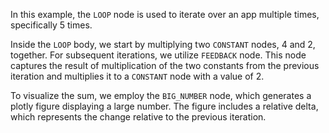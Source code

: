 In this example, the `LOOP` node is used to iterate over an app multiple times, specifically 5 times.

Inside the `LOOP` body, we start by multiplying two `CONSTANT` nodes, 4 and 2, together. For subsequent iterations, we utilize `FEEDBACK` node. This node captures the result of multiplication of the two constants from the previous iteration and multiplies it to a `CONSTANT` node with a value of 2.

To visualize the sum, we employ the `BIG_NUMBER` node, which generates a plotly figure displaying a large number. The figure includes a relative delta, which represents the change relative to the previous iteration.
